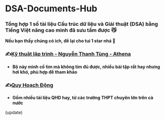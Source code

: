 # DSA-Documents-Hub
### Tổng hợp 1 số tài liệu Cấu trúc dữ liệu và Giải thuật (DSA) bằng Tiếng Việt nâng cao mình đã sưu tầm được 😼
****Nếu bạn thấy chúng có ích, để lại cho tui 1 star nhá 🤩****

### ✍️[Kỹ thuật lập trình - Nguyễn Thanh Tùng - Athena](https://github.com/trandinhhao/DSA-Documents-Hub/tree/main/K%E1%BB%B9%20thu%E1%BA%ADt%20l%E1%BA%ADp%20tr%C3%ACnh%20-%20Nguy%E1%BB%85n%20Thanh%20T%C3%B9ng%20-%20Athena)
- **Bộ này mình cố tìm mà không tìm đủ được, nhiều bài tập rất hay nhưng hơi khó, phù hợp để tham khảo**

### ✍️[Quy Hoạch Động](https://github.com/trandinhhao/DSA-Documents-Hub/tree/main/Quy_Hoach_Dong)
- **Gồm nhiều tài liệu QHD hay, từ các trường THPT chuyên lớn trên cả nước**

(update)
